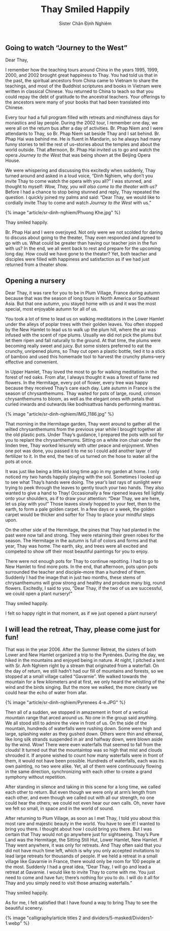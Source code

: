 ﻿---
title: Thay Smiled Happily
author: Sister Chân Định Nghiêm
---

## Going to watch “Journey to the West”

<p class="noIndent">Dear Thay,</p>

I remember how the teaching tours around China in the years 1995, 1999, 2000, and 2002 brought great happiness to Thay. You had told us that in the past, the spiritual ancestors from China came to Vietnam to share the teachings, and most of the Buddhist scriptures and books in Vietnam were written in classical Chinese. You returned to China to teach so that you could repay the debt of gratitude to the ancestral teachers. Your offerings to the ancestors were many of your books that had been translated into Chinese.

Every tour had a full program filled with retreats and mindfulness days for monastics and lay people. During the 2002 tour, I remember one day, we were all on the return bus after a day of activities. Br. Phap Niem and I were attendants to Thay, so Br. Phap Niem sat beside Thay and I sat behind. Br. Phap Hai was behind me. He is fluent in Mandarin, so he always had many funny stories to tell the rest of us–stories about the temples and about the world outside. That afternoon, Br. Phap Hai invited us to go and watch the opera *Journey to the West* that was being shown at the Beijing Opera House.

We were whispering and discussing this excitedly when suddenly, Thay turned around and asked in a loud voice, “Dinh Nghiem, why don’t you invite Thay to come watch the opera with you all?” I was stunned, and thought to myself: *Wow, Thay, you will also come to the theater with us?* Before I had a chance to stop being stunned and reply, Thay repeated the question. I quickly joined my palms and said: “Dear Thay, we would like to cordially invite Thay to come and watch *Journey to the West* with us.”  

{% image "article/sr-dinh-nghiem/Phuong Khe.jpg" %}

<p class="noIndent">Thay smiled happily.</p>

Br. Phap Hai and I were overjoyed. Not only were we not scolded for daring to discuss about going to the theater, Thay even responded and agreed to go with us. What could be greater than having our teacher join in the fun with us? In the end, we all went back to rest and prepare for the upcoming long day. How could we have gone to the theater? Yet, both teacher and disciples were filled with happiness and satisfaction as if we had just returned from a theater show.

## Opening a nursery

Dear Thay, it was rare for you to be in Plum Village, France during autumn because that was the season of long tours in North America or Southeast Asia. But that one autumn, you stayed home with us and it was the most special, most enjoyable autumn for all of us.

You took a lot of time to lead us on walking meditations in the Lower Hamlet under the alleys of poplar trees with their golden leaves. You often stopped by the New Hamlet to lead us to walk up the plum hill, where the air was infused with the scent of ripe plums. Usually we did not pick the plums but let them ripen and fall naturally to the ground. At that time, the plums were becoming really sweet and juicy. But some sisters preferred to eat the crunchy, unripened plums, so Thay cut open a plastic bottle, tied it to a stick of bamboo and used this homemade tool to harvest the crunchy plums–very effective and convenient.

In Upper Hamlet, Thay loved the most to go for walking meditation in the forest of red oaks. From afar, I always thought it was a forest of flame red flowers. In the Hermitage, every pot of flower, every tree was happy because they received Thay’s care each day. Late autumn in France is the season of chrysanthemums. Thay waited for pots of large, round, crimson chrysanthemums to bloom, as well as the elegant ones with petals that curled inwards and outwards like bodhisattvas hands performing mantras.

{% image "article/sr-dinh-nghiem/IMG_1186.jpg" %}

That morning in the Hermitage garden, Thay went around to gather all the wilted chrysanthemums from the previous year while I brought together all the old plastic pots. Under Thay’s guidance, I prepared the pots with soil for you to replant the chrysanthemums. Sitting on a white iron chair under the linden tree, Thay worked leisurely with utter peace and enjoyment. When one pot was done, you passed it to me so I could add another layer of fertilizer to it. In the end, the two of us turned on the hose to water all the pots at once.

It was just like being a little kid long time ago in my garden at home. I only noticed my two hands happily playing with the soil. Sometimes I looked up to see what Thay’s hands were doing. The year’s last rays of sunlight were trying to peek through the leaves to gently touch your two hands. They also wanted to give a hand to Thay! Occasionally a few ripened leaves fell lightly onto your shoulders, as if to draw your attention: “Dear Thay, we are here, let us play with you!” Those leaves slowly hopped to your feet, then to the earth, to form a pale golden carpet. In a few days or a week, the golden carpet would be thicker and softer for Thay to place your mindful steps upon.

On the other side of the Hermitage, the pines that Thay had planted in the past were now tall and strong. They were retaining their green robes for the season. The Hermitage in the autumn is full of colors and forms and that year, Thay was home. The earth, sky, and trees were all excited and competed to show off their most beautiful paintings for you to enjoy.

There were not enough pots for Thay to continue repotting. I had to go to New Hamlet to find more pots. In the end, that afternoon, pots upon pots surrounded the teacher and disciple–more than a hundred of them. Suddenly I had the image that in just two months, these stems of chrysanthemums will grow strong and healthy and produce many big, round flowers. Excitedly, I said to you, “Dear Thay, if the two of us are successful, we could open a plant nursery!”

<p class="noIndent">Thay smiled happily.</p>

I felt so happy right in that moment, as if we just opened a plant nursery!

## I will lead the retreat, Thay, please come just for fun!

That was in the year 2006. After the Summer Retreat, the sisters of both Lower and New Hamlet organized a trip to the Pyrénées. During the day, we hiked in the mountains and enjoyed being in nature. At night, I pitched a tent with Sr. Anh Nghiem right by a stream that originated from a waterfall. On the day of return, we still hadn’t had our fill of mountains and forests, so we stopped at a small village called “Gavarnie”. We walked towards the mountain for a few kilometers and at first, we only heard the whistling of the wind and the birds singing. But the more we walked, the more clearly we could hear the echo of water from afar.

{% image "article/sr-dinh-nghiem/Pyrenees 4-e.JPG" %}

Then all of a sudden, we stopped in amazement in front of a vertical mountain range that arced around us. No one in the group said anything. We all stood still to admire the view in front of us. On the side of the mountain, hundreds of waterfalls were rushing down. Some were high and large, splashing water as they gushed down. Others were thin and ethereal, like long silk strands suspended in air and halfway down, were blown aside by the wind. Wow! There were even waterfalls that seemed to fall from the clouds! It turned out that the mountaintop was so high that mist and clouds shrouded it. If anyone wished to count how many waterfalls were in front of them, it would not have been possible. Hundreds of waterfalls, each was its own painting, no two were alike. Yet, all of them were continuously flowing in the same direction, synchronizing with each other to create a grand symphony without repetition.

After standing in silence and taking in this scene for a long time, we called each other to return. But even though we were only at arm’s length from each other, and even though we called out with all our strength, no one could hear the others; we could not even hear our own calls. Oh, never have we felt so small, in space and in the world of sound.  

After returning to Plum Village, as soon as I met Thay, I told you about this most rare and majestic beauty in the world. You have to see it! I wanted to bring you there. I thought about how I could bring you there. But I was certain that Thay would not go anywhere just for sightseeing. Thay’s Pure Land was the Hermitage, the Sitting Still Hut, Lower Hamlet, New Hamlet. If Thay went anywhere, it was only for retreats. And Thay often said that you did not have much time left, which is why you only accepted invitations to lead large retreats for thousands of people. If we held a retreat in a small village like Gavarnie in France, there would only be room for 100 people at the most. Suddenly I had a great idea, “Dear Thay, I will go and lead a retreat at Gavarnie. I would like to invite Thay to come with me. You just need to come and have fun; there’s nothing for you to do. I will do it all for Thay and you simply need to visit those amazing waterfalls.”  

<p class="noIndent">Thay smiled happily.</p>

As for me, I felt satisfied that I have found a way to bring Thay to see the beautiful scenery.

<div class="article-end"></div>

{% image "calligraphy/article titles 2 and dividers/5-masked/Dividers1-1.webp" %}
